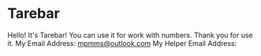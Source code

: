 # Tarebar
Hello!
It's Tarebar! You can use it for work with numbers.
Thank you for use it.
My Email Address: mpmms@outlook.com
My Helper Email Address: 

